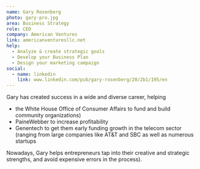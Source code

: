 ```yaml
---
name: Gary Rosenberg
photo: gary-pro.jpg
area: Business Strategy
role: CEO
company: American Ventures
link: americanventuresllc.net
help:
  - Analyze & create strategic goals
  - Develop your Business Plan
  - Design your marketing campaign
social: 
  - name: linkedin
    link: www.linkedin.com/pub/gary-rosenberg/20/2b1/195/en
---
```


Gary has created success in a wide and diverse career, helping

 * the White House Office of Consumer Affairs to fund and build community organizations)
 * PaineWebber to increase profitability
 * Genentech to get them early funding
growth in the telecom sector (ranging from large companies like AT&T and SBC as well as numerous startups

Nowadays, Gary helps entrepreneurs tap into their creative and strategic strengths, and avoid expensive errors in the process).
